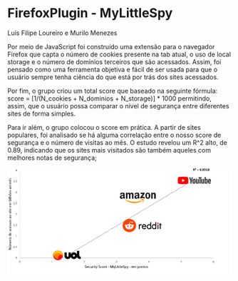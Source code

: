 # FirefoxPlugin - MyLittleSpy
Luís Filipe Loureiro e Murilo Menezes


Por meio de JavaScript foi construído uma extensão para o navegador Firefox que capta o número de cookies presente na tab atual, o uso de local storage e o número de domínios terceiros que são acessados.
Assim, foi pensado como uma ferramenta objetiva e fácil de ser usada para que o usuário sempre tenha ciência do que está por trás dos sites acessados.

Por fim, o grupo criou um total score que baseado na seguinte fórmula: score = [1/(N_cookies + N_dominios + N_storage)] * 1000  permitindo, assim, que o usuário possa comparar o nível de segurança entre diferentes sites de forma simples.

Para ir além, o grupo colocou o score em prática. A partir de sites populares, foi analisado se há alguma correlação entre o nosso score de segurança e o número de visitas ao mês. O estudo revelou um R^2 alto, de 0.89, indicando que os sites mais visitados são também aqueles com melhores notas de segurança;

![Alt text](icons/grafico0.png?raw=true "Gráfico")
